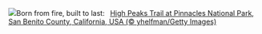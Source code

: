 ![](https://www.bing.com/th?id=OHR.PinnaclesPeaks_EN-GB7443732895_UHD.jpg&w=1000)Born from fire, built to last:&nbsp;&ensp;[High Peaks Trail at Pinnacles National Park, San Benito County, California, USA (© yhelfman/Getty Images)](https://www.bing.com/th?id=OHR.PinnaclesPeaks_EN-GB7443732895_UHD.jpg)
<br><br/>
